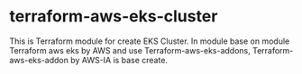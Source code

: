 # terraform-aws-eks-cluster
This is Terraform module for create EKS Cluster. In module base on module Terraform aws eks by AWS and use Terraform-aws-eks-addons, Terraform-aws-eks-addon by AWS-IA is base create.
